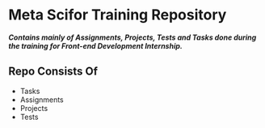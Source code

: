 # Meta Scifor Training Repository
***Contains mainly of Assignments, Projects, Tests and Tasks done during the training for Front-end Development Internship.***

## Repo Consists Of
- Tasks
- Assignments
- Projects
- Tests
